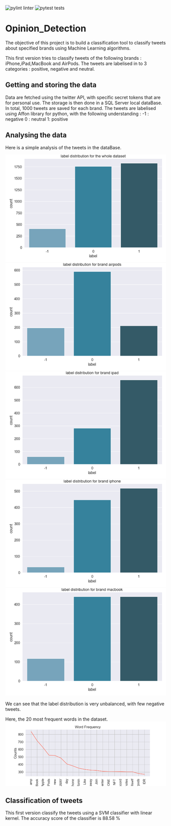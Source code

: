 ![pylint linter](https://github.com/dakaiss28/Opinion_Detection/actions/workflows/pylint.yml/badge.svg)
![pytest tests ](https://github.com/dakaiss28/Opinion_Detection/actions/workflows/python-app.yml/badge.svg)
# Opinion_Detection

The objective of this project is to build a classification tool to classify tweets about specified brands using Machine Learning algorithms. 

This first version tries to classify tweets of the following brands : iPhone,iPad,MacBook and AirPods. 
The tweets are labelised in to 3 categories : positive, negative and neutral. 

## Getting and storing the data
Data are fetched using the twitter API, with specific secret tokens that are for personal use. 
The storage is then done in a SQL Server local dataBase. In total, 1000 tweets are saved for each brand. 
The tweets are labelised using Affon library for python, with the following understanding :
-1 : negative
0 : neutral
1: positive

## Analysing the data 
Here is a simple analysis of the tweets in the dataBase. 

![Alt text](plots/labelDistribution.png)
![Alt text](plots/labelDistributionairpods.png)
![Alt text](plots/labelDistributionipad.png)
![Alt text](plots/labelDistributioniphone.png)
![Alt text](plots/labelDistributionmacbook.png)

We can see that the label distribution is very unbalanced, with few negative tweets. 

Here, the 20 most frequent words in the dataset.
![Alt text](plots/wordFrequency.png)

## Classification of tweets

This first version classify the tweets using a SVM classifier with linear kernel. 
The accuracy score of the classifier is 88.58 %

